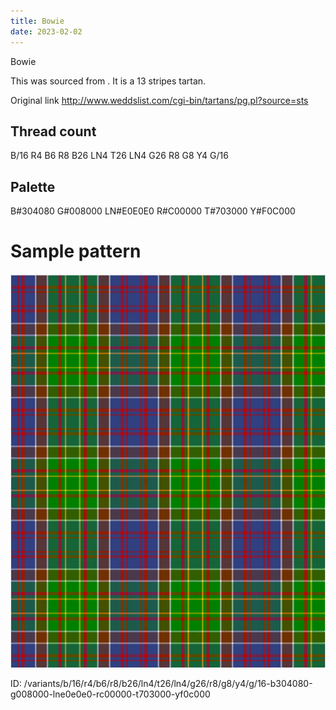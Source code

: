 ```yaml
---
title: Bowie
date: 2023-02-02
---
```

Bowie

This was sourced from <no value>.  It is a 13 stripes tartan.

Original link http://www.weddslist.com/cgi-bin/tartans/pg.pl?source=sts

## Thread count
B/16 R4 B6 R8 B26 LN4 T26 LN4 G26 R8 G8 Y4 G/16

## Palette
B#304080 G#008000 LN#E0E0E0 R#C00000 T#703000 Y#F0C000

# Sample pattern

![Tartan detail](tartan.png "B/16 R4 B6 R8 B26 LN4 T26 LN4 G26 R8 G8 Y4 G/16 tartan")

ID: /variants/b/16/r4/b6/r8/b26/ln4/t26/ln4/g26/r8/g8/y4/g/16-b304080-g008000-lne0e0e0-rc00000-t703000-yf0c000
